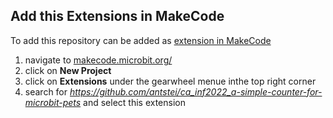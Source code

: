 ## Add this Extensions in MakeCode

To add this repository can be added as [extension in MakeCode](https://makecode.com/extensions)

1. navigate to [makecode.microbit.org/](https://makecode.microbit.org/)
2. click on **New Project**
3. click on **Extensions** under the gearwheel menue inthe top right corner
4. search for *https://github.com/antstei/ca_inf2022_a-simple-counter-for-microbit-pets* and select this extension

<script src="https://makecode.com/gh-pages-embed.js"></script><script>makeCodeRender("{{ site.makecode.home_url }}", "{{ site.github.owner_name }}/{{ site.github.repository_name }}");</script>
